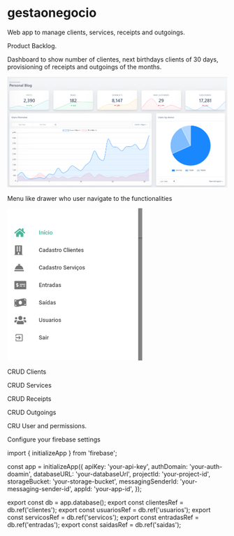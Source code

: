# gestaonegocio

Web app to manage clients, services, receipts and outgoings.

Product Backlog.

Dashboard to show number of clientes, next birthdays clients of 30 days, provisioning of receipts and outgoings of the months.

![Image](/dashboard.png)

Menu like drawer who user navigate to the functionalities

![Image](/menu.png)


CRUD Clients

CRUD Services

CRUD Receipts

CRUD Outgoings

CRU User and permissions.

Configure your firebase settings

import { initializeApp } from 'firebase';

const app = initializeApp({
  apiKey: 'your-api-key',
  authDomain: 'your-auth-doamin',
  databaseURL: 'your-databaseUrl',
  projectId: 'your-project-id',
  storageBucket: 'your-storage-bucket',
  messagingSenderId: 'your-messaging-sender-id',
  appId: 'your-app-id',
});

export const db = app.database();
export const clientesRef = db.ref('clientes');
export const usuariosRef = db.ref('usuarios');
export const servicosRef = db.ref('servicos');
export const entradasRef = db.ref('entradas');
export const saidasRef = db.ref('saidas');




